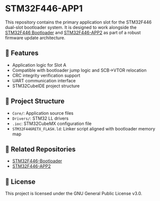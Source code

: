 # STM32F446-APP1

This repository contains the primary application slot for the STM32F446 dual-slot bootloader system. It is designed to work alongside the [STM32F446 Bootloader](https://github.com/Vojtese/STM32F446-Bootloader) and [STM32F446-APP2](https://github.com/Vojtese/STM32F446-APP2) as part of a robust firmware update architecture.

## 🚀 Features

- Application logic for Slot A
- Compatible with bootloader jump logic and SCB->VTOR relocation
- CRC integrity verification support
- UART communication interface
- STM32CubeIDE project structure

## 📁 Project Structure

- `Core/`: Application source files
- `Drivers/`: STM32 LL drivers
- `.ioc`: STM32CubeMX configuration file
- `STM32F446RETX_FLASH.ld`: Linker script aligned with bootloader memory map

## 🔗 Related Repositories

- [STM32F446-Bootloader](https://github.com/Vojtese/STM32F446-Bootloader)
- [STM32F446-APP2](https://github.com/Vojtese/STM32F446-APP2)

## 📜 License

This project is licensed under the GNU General Public License v3.0.
